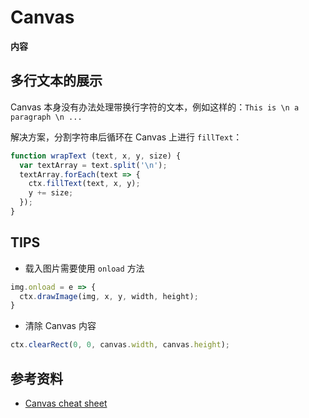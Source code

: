 # Canvas

**内容**

<!-- toc -->

## 多行文本的展示

Canvas 本身没有办法处理带换行字符的文本，例如这样的：`This is \n a paragraph \n ...`

解决方案，分割字符串后循环在 Canvas 上进行 `fillText`：

```js
function wrapText (text, x, y, size) {
  var textArray = text.split('\n');
  textArray.forEach(text => {
    ctx.fillText(text, x, y);
    y += size;
  });
}
```

## TIPS

- 载入图片需要使用 `onload` 方法

```js
img.onload = e => {
  ctx.drawImage(img, x, y, width, height);
}
```

- 清除 Canvas 内容

```js
ctx.clearRect(0, 0, canvas.width, canvas.height);
```

## 参考资料

- [Canvas cheat sheet](https://simon.html5.org/dump/html5-canvas-cheat-sheet.html)
